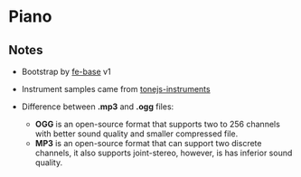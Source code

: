 # Piano

## Notes

- Bootstrap by [fe-base](https://github.com/funsideprojects/fe-base) v1

- Instrument samples came from [tonejs-instruments](https://github.com/nbrosowsky/tonejs-instruments)

- Difference between **.mp3** and **.ogg** files:
  - **OGG** is an open-source format that supports two to 256 channels with better sound quality and smaller compressed file.
  - **MP3** is an open-source format that can support two discrete channels, it also supports joint-stereo, however, is has inferior sound quality.
